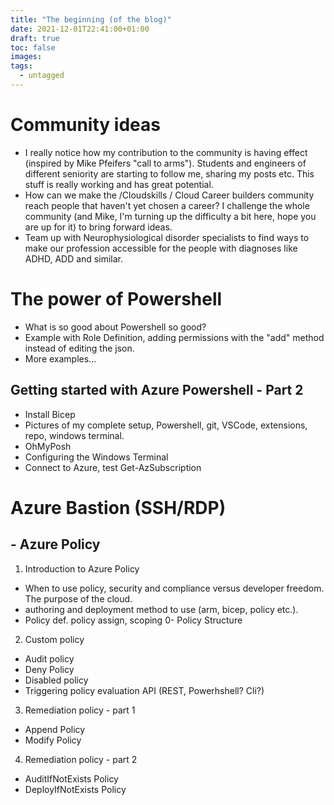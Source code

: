 ```yaml
---
title: "The beginning (of the blog)"
date: 2021-12-01T22:41:00+01:00
draft: true
toc: false
images:
tags:
  - untagged
---
```


# Community ideas
- I really notice how my contribution to the community is having effect (inspired by Mike Pfeifers "call to arms"). Students and engineers of different seniority are starting to follow me, sharing my posts etc. This stuff is really working and has great potential.
- How can we make the /Cloudskills / Cloud Career builders community reach people that haven't yet chosen a career? I challenge the whole community (and Mike, I'm turning up the difficulty a bit here, hope you are up for it) to bring forward ideas.
- Team up with Neurophysiological disorder specialists to find ways to make our profession accessible for the people with diagnoses like ADHD, ADD and similar.
# The power of Powershell
- What is so good about Powershell so good? 
- Example with Role Definition, adding permissions with the "add" method instead of editing the json. 
- More examples...

## Getting started with Azure Powershell - Part 2
- Install Bicep
- Pictures of my complete setup, Powershell, git, VSCode, extensions, repo, windows terminal. 
- OhMyPosh
- Configuring the Windows Terminal
- Connect to Azure, test Get-AzSubscription

# Azure Bastion (SSH/RDP)

## - Azure Policy
1. Introduction to Azure Policy 
- When to use policy, security and compliance versus developer freedom. The purpose of the cloud.
- authoring and deployment method to use (arm, bicep, policy etc.). 
- Policy def. policy assign, scoping
0- Policy Structure
2. Custom policy
- Audit policy
- Deny Policy
- Disabled policy
- Triggering policy evaluation API (REST, Powerhshell? Cli?)
3. Remediation policy - part 1
- Append Policy
- Modify Policy
4. Remediation policy - part 2
- AuditIfNotExists Policy
- DeployIfNotExists Policy